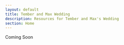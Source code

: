```yaml
---
layout: default
title: Tember and Max Wedding
description: Resources for Tember and Max's Wedding
section: Home
---
```

Coming Soon
